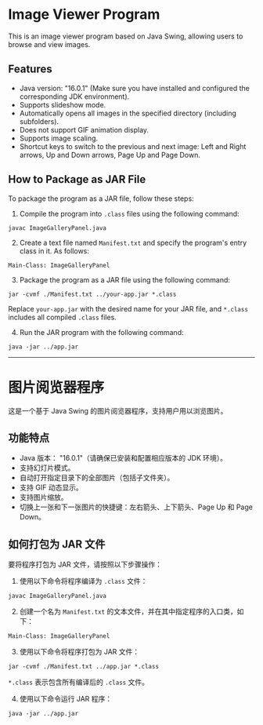 # Image Viewer Program

This is an image viewer program based on Java Swing, allowing users to browse and view images.

## Features

- Java version: "16.0.1" (Make sure you have installed and configured the corresponding JDK environment).
- Supports slideshow mode.
- Automatically opens all images in the specified directory (including subfolders).
- Does not support GIF animation display.
- Supports image scaling.
- Shortcut keys to switch to the previous and next image: Left and Right arrows, Up and Down arrows, Page Up and Page Down.

## How to Package as JAR File

To package the program as a JAR file, follow these steps:

1. Compile the program into `.class` files using the following command:

```
javac ImageGalleryPanel.java
```

2. Create a text file named `Manifest.txt` and specify the program's entry class in it. As follows:

```
Main-Class: ImageGalleryPanel
```

3. Package the program as a JAR file using the following command:

```
jar -cvmf ./Manifest.txt ../your-app.jar *.class
```

Replace `your-app.jar` with the desired name for your JAR file, and `*.class` includes all compiled `.class` files.

4. Run the JAR program with the following command:

```
java -jar ../app.jar
```

<hr>

# 图片阅览器程序

这是一个基于 Java Swing 的图片阅览器程序，支持用户用以浏览图片。

## 功能特点

- Java 版本： "16.0.1"（请确保已安装和配置相应版本的 JDK 环境）。
- 支持幻灯片模式。
- 自动打开指定目录下的全部图片（包括子文件夹）。
- 支持 GIF 动态显示。
- 支持图片缩放。
- 切换上一张和下一张图片的快捷键：左右箭头、上下箭头、Page Up 和 Page Down。

## 如何打包为 JAR 文件

要将程序打包为 JAR 文件，请按照以下步骤操作：

1. 使用以下命令将程序编译为 `.class` 文件：

```
javac ImageGalleryPanel.java
```

2. 创建一个名为 `Manifest.txt` 的文本文件，并在其中指定程序的入口类，如下：

```
Main-Class: ImageGalleryPanel
```

3. 使用以下命令将程序打包为 JAR 文件：

```
jar -cvmf ./Manifest.txt ../app.jar *.class
```

`*.class` 表示包含所有编译后的 `.class` 文件。

4. 使用以下命令运行 JAR 程序：

```
java -jar ../app.jar
```
